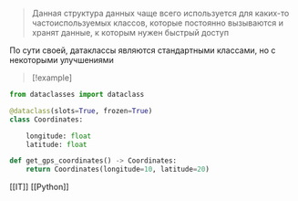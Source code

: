  >Данная структура данных чаще всего используется для каких-то частоиспользуемых классов, которые постоянно вызываются и хранят данные, к которым нужен быстрый доступ
 
 По сути своей, датаклассы являются стандартными классами, но с некоторыми улучшениями
 
>[!example]
```python
from dataclasses import dataclass

@dataclass(slots=True, frozen=True)
class Coordinates:

    longitude: float
    latitude: float

def get_gps_coordinates() -> Coordinates:
    return Coordinates(longitude=10, latitude=20)
```

[[IT]] [[Python]]